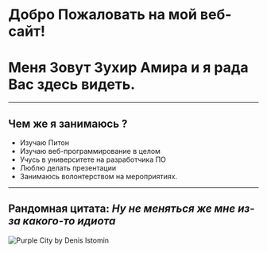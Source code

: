 # Добро Пожаловать на мой веб-сайт!
# Меня Зовут Зухир Амира и я рада Вас здесь видеть.
---
## Чем же я занимаюсь ?
- Изучаю Питон
- Изучаю веб-программирование в целом
- Учусь в университете на разработчика ПО
- Люблю делать презентации
- Занимаюсь волонтерством на мероприятиях.
  
---
## Рандомная цитата: *Ну не меняться же мне из-за какого-то идиота*

![Purple City by Denis Istomin](https://user-images.githubusercontent.com/55031081/192568354-7152ee59-6e88-4b81-8f5a-c643d1baa35a.jpg)